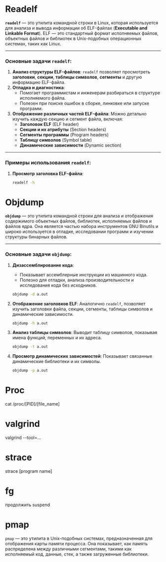 # Readelf

**`readelf`** — это утилита командной строки в Linux, которая используется для анализа и вывода информации об ELF-файлах (**Executable and Linkable Format**). ELF — это стандартный формат исполняемых файлов, объектных файлов и библиотек в Unix-подобных операционных системах, таких как Linux.

---

### **Основные задачи `readelf`:**

1. **Анализ структуры ELF-файлов**: `readelf` позволяет просмотреть **заголовки**, **секции**, **таблицы символов**, **сегменты** и другую информацию ELF-файла.
2. **Отладка и диагностика**:
   * Помогает программистам и инженерам разбираться в структуре исполняемого файла.
   * Полезен при поиске ошибок в сборке, линковке или запуске программ.
3. **Отображение различных частей ELF-файла**: Можно детально изучить каждую секцию и сегмент файла, включая:
   * **Заголовок ELF** (ELF header)
   * **Секции и их атрибуты** (Section headers)
   * **Сегменты программы** (Program headers)
   * **Таблицу символов** (Symbol table)
   * **Динамические зависимости** (Dynamic section)

---

### **Примеры использования `readelf`:**

1. **Просмотр заголовка ELF-файла**:
   ```bash
   readelf -h
   ```

# Objdump

**`objdump`** — это утилита командной строки для анализа и отображения содержимого объектных файлов, библиотек, исполняемых файлов и файлов ядра. Она является частью набора инструментов GNU Binutils и широко используется в отладке, исследовании программ и изучении структуры бинарных файлов.

---

### **Основные задачи `objdump`:**

1. **Дизассемблирование кода**:

   * Показывает ассемблерные инструкции из машинного кода.
   * Полезно для отладки, анализа производительности и исследования кода без исходников.

   ```bash
   objdump -d a.out
   ```
2. **Отображение заголовков ELF**:
   Аналогично `readelf`, позволяет изучить заголовки файла, секции, сегменты, таблицы символов и динамические зависимости.

   ```bash
   objdump -h a.out
   ```
3. **Анализ таблицы символов**:
   Выводит таблицу символов, показывая имена функций, переменных и их адреса.

   ```bash
   objdump -t a.out
   ```
4. **Просмотр динамических зависимостей**:
   Показывает связанные динамические библиотеки и их символы.

   ```bash
   objdump -p a.out
   ```

# Proc

cat /proc/[PID]/[file_name]

# valgrind

valgrind --tool=...

# strace

strace [program name]

# fg

продолжить suspend

# pmap

`pmap` — это утилита в Unix-подобных системах, предназначенная для отображения карты памяти процесса. Она показывает, как память распределена между различными сегментами, такими как исполняемый код, данные, стек, а также загруженные библиотеки.
